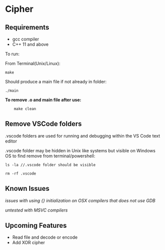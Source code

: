# Cipher

## Requirements 

- gcc compiler
- C++ 11 and above

To run: 

From Terminal(Unix/Linux):
    
    make

Should produce a main file if not already in folder:

    ./main

**To remove .o and main file after use:**
```
    make clean
```
## Remove VSCode folders

.vscode folders are used for running and debugging within the VS Code text editor

.vscode folder may be hidden in Unix like systems but visible on Windows OS to find remove from terminal/powershell:

    ls -la //.vscode folder should be visible
   
    rm -rf .vscode

## Known Issues

_issues with using {} initialization on OSX compilers that does not use GDB_

_untested with MSVC compilers_

## Upcoming Features
- Read file and decode or encode
- Add XOR cipher 
